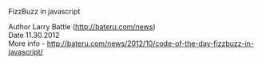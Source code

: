 FizzBuzz in javascript

Author Larry Battle (http://bateru.com/news)<br/>
Date 11.30.2012<br/>
More info - http://bateru.com/news/2012/10/code-of-the-day-fizzbuzz-in-javascript/<br/>